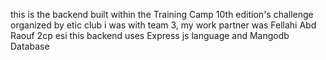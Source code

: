 this is the backend built within the Training Camp 10th edition's challenge organized by etic club
i was with team 3, my work partner was Fellahi Abd Raouf 2cp esi
this backend uses Express js language and Mangodb Database
